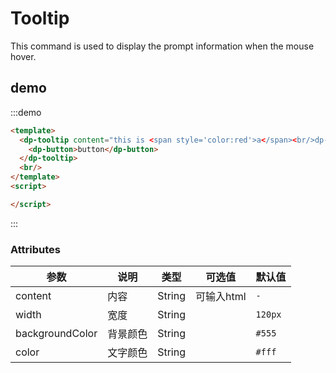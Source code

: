 # Tooltip

This command is used to display the prompt information when the mouse hover.

## demo

:::demo 

```html
<template>
  <dp-tooltip content="this is <span style='color:red'>a</span><br/>dp-button" width="200px">
    <dp-button>button</dp-button>
  </dp-tooltip>
  <br/>
</template>
<script>

</script>
```

:::

### Attributes

| 参数    | 说明           | 类型    | 可选值                                              | 默认值 |
| ------- | -------------- | ------- | ---------------------------------------------------- | --------- |
| content    | 内容           | String  |   可输入html              | `-` |
| width   | 宽度           | String  |                                    |`120px`|
| backgroundColor    | 背景颜色           | String  |                             |`#555`|
| color    | 文字颜色           | String  |                             |`#fff`|

